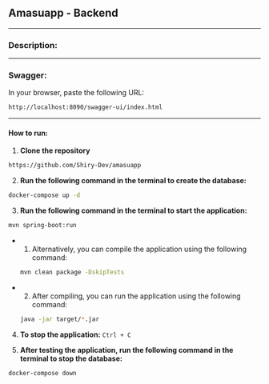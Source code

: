 ## Amasuapp - Backend
___
### Description:

___
### Swagger:
In your browser, paste the following URL:
```bash
http://localhost:8090/swagger-ui/index.html
```

___
#### How to run:
1. **Clone the repository**
```bash
https://github.com/Shiry-Dev/amasuapp
```

2. **Run the following command in the terminal to create the database:**
 
```bash
docker-compose up -d
```

3. **Run the following command in the terminal to start the application:**
```bash
mvn spring-boot:run
```

- 1. Alternatively, you can compile the application using the following command:
    ```bash
    mvn clean package -DskipTests
    ```

- 2. After compiling, you can run the application using the following command:
    ```bash
    java -jar target/*.jar
    ```
4. **To stop the application:**
```Ctrl + C```

5. **After testing the application, run the following command in the terminal to stop the database:**
```bash
docker-compose down
```
